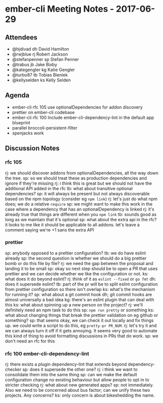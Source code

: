 # ember-cli Meeting Notes - 2017-06-29

## Attendees

- @hjdivad dh David Hamilton
- @rwjblue rj Robert Jackson
- @stefanpenner sp Stefan Penner
- @trabus jb Jake Bixby
- @kategengler kg Katie Gengler
- @turbo87 tb Tobias Bieniek
- @kellyselden ks Kelly Selden


## Agenda

- ember-cli rfc 105 use optionalDependencies for addon discovery
- prettier on ember-cli codebase
- ember-cli rfc 100 Include ember-cli-dependency-lint in the default app blueprint
- parallel broccoli-persistent-filter
- spenjacks work


## Discussion Notes

### rfc 105

rj: we should discover addons from optionalDependencies, all the way down the tree.
sp: so we should treat these as production dependencies and ignore if they're missing
rj: i think this is great but we should not have the additional API added in the rfc
tb: what about transitive optional dependencies?
sp: it will always be present but not always discoverable based on the npm topology (consider eg `npm link`)
rj: let's just do what npm does; we do a relative `require`
sp: we might want to make this work in the case where a dependency that has an optionalDependency is linked
rj: it's already true that things are different when you `npm link`
tb: sounds good as long as we maintain that it's optional
sp: what about the extra api in the rfc?  it looks to me like it should be applicable to all addons.  let's leave a comment saying we're +1 sans the extra API


### prettier

sp: anybody opposed to a prettier configuration?
tb: we do have eslint already
sp: the second question is whether we should do a big prettier bomb or do this file by file?
rj: we need the gap between the proposal and landing it to be small
sp: okay so next step should be to open a PR that uses prettier and we can decide whether we like the configuration or not.
ks: what does it do beyond eslint?
rj: think of it as `eslint --fixed` or `go fmt`
dh: does it supersede eslint?
tb: part of the pr will be to split eslint configuration from prettier configuration so there isn't overlap
ks: what's the mechanism for running it?
sp: what about a git commit hook
dh; git commit hooks are almost universally a bad idea
kg: there's an eslint plugin that can deal with this
ks: what about spinning up a new person on the project?
rj: we'll definitely need an npm task to do this
sp: `npm run pretty` or something
ks: what about changing things that break the prettier validation on eg github or something?
sp: that seems okay, we can check it out locally and fix things up.  we could write a script to do this, eg `pretty-pr PR_NUM`.
rj: let's try it and we can always turn it off if it gets annoying.  It seems very good to automate this kind of thing to avoid formatting discussions in PRs that do work.
sp: we don't need an rfc for this



### rfc 100 ember-cli-dependency-lint

rj: there exists a plugin dependency-lint that extends beyond dependency-checker
sp: does it supersede the other one?
rj: i think we want to consolidate them into the same thing
sp: can we make the default configuration change no existing behaviour but allow people to opt in to stricter checking
rj: what about new generated apps?
sp: not immediately.  Also we need to be concerned about bus factor; can we unify these two projects.  Any concerns?
ks: only concern is about bikeshedding the name.



